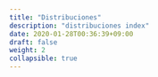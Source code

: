 ```yaml
---
title: "Distribuciones"
description: "distribuciones index"
date: 2020-01-28T00:36:39+09:00
draft: false
weight: 2
collapsible: true
---
```

